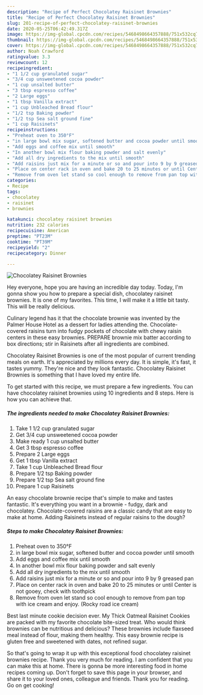 ```yaml
---
description: "Recipe of Perfect Chocolatey Raisinet Brownies"
title: "Recipe of Perfect Chocolatey Raisinet Brownies"
slug: 201-recipe-of-perfect-chocolatey-raisinet-brownies
date: 2020-05-25T06:42:49.317Z
image: https://img-global.cpcdn.com/recipes/5468498664357888/751x532cq70/chocolatey-raisinet-brownies-recipe-main-photo.jpg
thumbnail: https://img-global.cpcdn.com/recipes/5468498664357888/751x532cq70/chocolatey-raisinet-brownies-recipe-main-photo.jpg
cover: https://img-global.cpcdn.com/recipes/5468498664357888/751x532cq70/chocolatey-raisinet-brownies-recipe-main-photo.jpg
author: Noah Crawford
ratingvalue: 3.3
reviewcount: 12
recipeingredient:
- "1 1/2 cup granulated sugar"
- "3/4 cup unsweetened cocoa powder"
- "1 cup unsalted butter"
- "3 tbsp espresso coffee"
- "2 Large eggs"
- "1 tbsp Vanilla extract"
- "1 cup Unbleached Bread flour"
- "1/2 tsp Baking powder"
- "1/2 tsp Sea salt ground fine"
- "1 cup Raisinets"
recipeinstructions:
- "Preheat oven to 350°F"
- "in large bowl mix sugar, softened butter and cocoa powder until smooth"
- "Add eggs and coffee mix until smooth"
- "In another bowl mix flour baking powder and salt evenly"
- "Add all dry ingredients to the mix until smooth"
- "Add raisins just mix for a minute or so and pour into 9 by 9 greased pan"
- "Place on center rack in oven and bake 20 to 25 minutes or until Center is not gooey, check with toothpick"
- "Remove from oven let stand so cool enough to remove from pan top with ice cream and enjoy. (Rocky road ice cream)"
categories:
- Recipe
tags:
- chocolatey
- raisinet
- brownies

katakunci: chocolatey raisinet brownies 
nutrition: 232 calories
recipecuisine: American
preptime: "PT23M"
cooktime: "PT39M"
recipeyield: "2"
recipecategory: Dinner

---
```



![Chocolatey Raisinet Brownies](https://img-global.cpcdn.com/recipes/5468498664357888/751x532cq70/chocolatey-raisinet-brownies-recipe-main-photo.jpg)

Hey everyone, hope you are having an incredible day today. Today, I'm gonna show you how to prepare a special dish, chocolatey raisinet brownies. It is one of my favorites. This time, I will make it a little bit tasty. This will be really delicious.

Culinary legend has it that the chocolate brownie was invented by the Palmer House Hotel as a dessert for ladies attending the. Chocolate-covered raisins turn into fudgy pockets of chocolate with chewy raisin centers in these easy brownies. PREPARE brownie mix batter according to box directions; stir in Raisinets after all ingredients are combined.

Chocolatey Raisinet Brownies is one of the most popular of current trending meals on earth. It's appreciated by millions every day. It is simple, it's fast, it tastes yummy. They're nice and they look fantastic. Chocolatey Raisinet Brownies is something that I have loved my entire life.


To get started with this recipe, we must prepare a few ingredients. You can have chocolatey raisinet brownies using 10 ingredients and 8 steps. Here is how you can achieve that.

<!--inarticleads1-->

##### The ingredients needed to make Chocolatey Raisinet Brownies:

1. Take 1 1/2 cup granulated sugar
1. Get 3/4 cup unsweetened cocoa powder
1. Make ready 1 cup unsalted butter
1. Get 3 tbsp espresso coffee
1. Prepare 2 Large eggs
1. Get 1 tbsp Vanilla extract
1. Take 1 cup Unbleached Bread flour
1. Prepare 1/2 tsp Baking powder
1. Prepare 1/2 tsp Sea salt ground fine
1. Prepare 1 cup Raisinets


An easy chocolate brownie recipe that&#39;s simple to make and tastes fantastic. It&#39;s everything you want in a brownie - fudgy, dark and chocolatey. Chocolate-covered raisins are a classic candy that are easy to make at home. Adding Raisinets instead of regular raisins to the dough? 

<!--inarticleads2-->

##### Steps to make Chocolatey Raisinet Brownies:

1. Preheat oven to 350°F
1. in large bowl mix sugar, softened butter and cocoa powder until smooth
1. Add eggs and coffee mix until smooth
1. In another bowl mix flour baking powder and salt evenly
1. Add all dry ingredients to the mix until smooth
1. Add raisins just mix for a minute or so and pour into 9 by 9 greased pan
1. Place on center rack in oven and bake 20 to 25 minutes or until Center is not gooey, check with toothpick
1. Remove from oven let stand so cool enough to remove from pan top with ice cream and enjoy. (Rocky road ice cream)


Best last minute cookie decision ever. My Thick Oatmeal Raisinet Cookies are packed with my favorite chocolate bite-sized treat. Who would think brownies can be nutritious and delicious? These brownies include flaxseed meal instead of flour, making them healthy. This easy brownie recipe is gluten free and sweetened with dates, not refined sugar. 

So that's going to wrap it up with this exceptional food chocolatey raisinet brownies recipe. Thank you very much for reading. I am confident that you can make this at home. There is gonna be more interesting food in home recipes coming up. Don't forget to save this page in your browser, and share it to your loved ones, colleague and friends. Thank you for reading. Go on get cooking!
